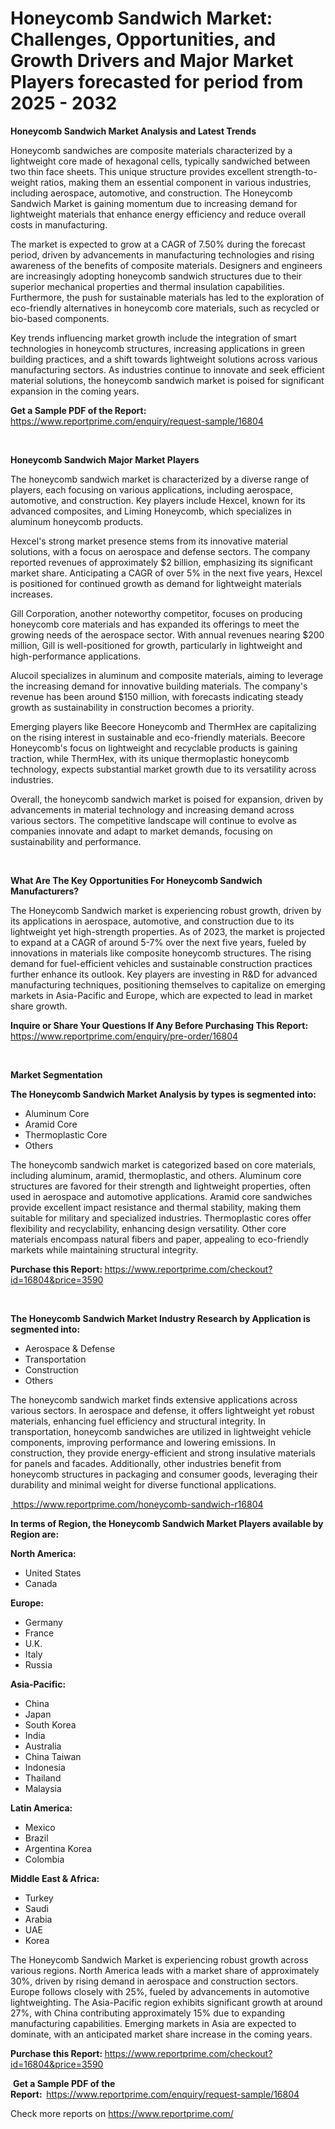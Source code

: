 <p><h1>Honeycomb Sandwich Market: Challenges, Opportunities, and Growth Drivers and Major Market Players forecasted for period from 2025 - 2032</h1></p><p><strong>Honeycomb Sandwich Market Analysis and Latest Trends</strong></p>
<p><p>Honeycomb sandwiches are composite materials characterized by a lightweight core made of hexagonal cells, typically sandwiched between two thin face sheets. This unique structure provides excellent strength-to-weight ratios, making them an essential component in various industries, including aerospace, automotive, and construction. The Honeycomb Sandwich Market is gaining momentum due to increasing demand for lightweight materials that enhance energy efficiency and reduce overall costs in manufacturing.</p><p>The market is expected to grow at a CAGR of 7.50% during the forecast period, driven by advancements in manufacturing technologies and rising awareness of the benefits of composite materials. Designers and engineers are increasingly adopting honeycomb sandwich structures due to their superior mechanical properties and thermal insulation capabilities. Furthermore, the push for sustainable materials has led to the exploration of eco-friendly alternatives in honeycomb core materials, such as recycled or bio-based components.</p><p>Key trends influencing market growth include the integration of smart technologies in honeycomb structures, increasing applications in green building practices, and a shift towards lightweight solutions across various manufacturing sectors. As industries continue to innovate and seek efficient material solutions, the honeycomb sandwich market is poised for significant expansion in the coming years.</p></p>
<p><strong>Get a Sample PDF of the Report:&nbsp;</strong> <a href="https://www.reportprime.com/enquiry/request-sample/16804?utm_campaign=3268&utm_medium=2&utm_source=Github&utm_content=ia&utm_term=18032025&utm_id=honeycomb-sandwich">https://www.reportprime.com/enquiry/request-sample/16804</a></p>
<p>&nbsp;</p>
<p><strong>Honeycomb Sandwich Major Market Players</strong></p>
<p><p>The honeycomb sandwich market is characterized by a diverse range of players, each focusing on various applications, including aerospace, automotive, and construction. Key players include Hexcel, known for its advanced composites, and Liming Honeycomb, which specializes in aluminum honeycomb products.</p><p>Hexcel's strong market presence stems from its innovative material solutions, with a focus on aerospace and defense sectors. The company reported revenues of approximately $2 billion, emphasizing its significant market share. Anticipating a CAGR of over 5% in the next five years, Hexcel is positioned for continued growth as demand for lightweight materials increases.</p><p>Gill Corporation, another noteworthy competitor, focuses on producing honeycomb core materials and has expanded its offerings to meet the growing needs of the aerospace sector. With annual revenues nearing $200 million, Gill is well-positioned for growth, particularly in lightweight and high-performance applications.</p><p>Alucoil specializes in aluminum and composite materials, aiming to leverage the increasing demand for innovative building materials. The company's revenue has been around $150 million, with forecasts indicating steady growth as sustainability in construction becomes a priority.</p><p>Emerging players like Beecore Honeycomb and ThermHex are capitalizing on the rising interest in sustainable and eco-friendly materials. Beecore Honeycomb's focus on lightweight and recyclable products is gaining traction, while ThermHex, with its unique thermoplastic honeycomb technology, expects substantial market growth due to its versatility across industries.</p><p>Overall, the honeycomb sandwich market is poised for expansion, driven by advancements in material technology and increasing demand across various sectors. The competitive landscape will continue to evolve as companies innovate and adapt to market demands, focusing on sustainability and performance.</p></p>
<p>&nbsp;</p>
<p><strong>What Are The Key Opportunities For Honeycomb Sandwich Manufacturers?</strong></p>
<p><p>The Honeycomb Sandwich market is experiencing robust growth, driven by its applications in aerospace, automotive, and construction due to its lightweight yet high-strength properties. As of 2023, the market is projected to expand at a CAGR of around 5-7% over the next five years, fueled by innovations in materials like composite honeycomb structures. The rising demand for fuel-efficient vehicles and sustainable construction practices further enhance its outlook. Key players are investing in R&D for advanced manufacturing techniques, positioning themselves to capitalize on emerging markets in Asia-Pacific and Europe, which are expected to lead in market share growth.</p></p>
<p><strong>Inquire or Share Your Questions If Any Before Purchasing This Report:</strong> <a href="https://www.reportprime.com/enquiry/pre-order/16804?utm_campaign=3268&utm_medium=2&utm_source=Github&utm_content=ia&utm_term=18032025&utm_id=honeycomb-sandwich">https://www.reportprime.com/enquiry/pre-order/16804</a></p>
<p>&nbsp;</p>
<p><strong>Market Segmentation</strong></p>
<p><strong>The Honeycomb Sandwich Market Analysis by types is segmented into:</strong></p>
<p><ul><li>Aluminum Core</li><li>Aramid Core</li><li>Thermoplastic Core</li><li>Others</li></ul></p>
<p><p>The honeycomb sandwich market is categorized based on core materials, including aluminum, aramid, thermoplastic, and others. Aluminum core structures are favored for their strength and lightweight properties, often used in aerospace and automotive applications. Aramid core sandwiches provide excellent impact resistance and thermal stability, making them suitable for military and specialized industries. Thermoplastic cores offer flexibility and recyclability, enhancing design versatility. Other core materials encompass natural fibers and paper, appealing to eco-friendly markets while maintaining structural integrity.</p></p>
<p><strong>Purchase this Report:&nbsp;</strong><a href="https://www.reportprime.com/checkout?id=16804&price=3590&utm_campaign=3268&utm_medium=2&utm_source=Github&utm_content=ia&utm_term=18032025&utm_id=honeycomb-sandwich">https://www.reportprime.com/checkout?id=16804&price=3590</a></p>
<p>&nbsp;</p>
<p><strong>The Honeycomb Sandwich Market Industry Research by Application is segmented into:</strong></p>
<p><ul><li>Aerospace & Defense</li><li>Transportation</li><li>Construction</li><li>Others</li></ul></p>
<p><p>The honeycomb sandwich market finds extensive applications across various sectors. In aerospace and defense, it offers lightweight yet robust materials, enhancing fuel efficiency and structural integrity. In transportation, honeycomb sandwiches are utilized in lightweight vehicle components, improving performance and lowering emissions. In construction, they provide energy-efficient and strong insulative materials for panels and facades. Additionally, other industries benefit from honeycomb structures in packaging and consumer goods, leveraging their durability and minimal weight for diverse functional applications.</p></p>
<p><a href="https://www.reportprime.com/honeycomb-sandwich-r16804?utm_campaign=3268&utm_medium=2&utm_source=Github&utm_content=ia&utm_term=18032025&utm_id=honeycomb-sandwich">&nbsp;https://www.reportprime.com/honeycomb-sandwich-r16804</a></p>
<p><strong>In terms of Region, the Honeycomb Sandwich Market Players available by Region are:</strong></p>
<p>
    <p> <strong> North America: </strong>
        <ul>
            <li>United States</li>
            <li>Canada</li>
        </ul>
        </p> 
    <p> <strong> Europe: </strong>
        <ul>
            <li>Germany</li>
            <li>France</li>
            <li>U.K.</li>
            <li>Italy</li>
            <li>Russia</li>
        </ul>
        </p> 
    <p> <strong> Asia-Pacific: </strong>
        <ul>
            <li>China</li>
            <li>Japan</li>
            <li>South Korea</li>
            <li>India</li>
            <li>Australia</li>
            <li>China Taiwan</li>
            <li>Indonesia</li>
            <li>Thailand</li>
            <li>Malaysia</li>
        </ul>
        </p> 
    <p> <strong> Latin America: </strong>
        <ul>
            <li>Mexico</li>
            <li>Brazil</li>
            <li>Argentina Korea</li>
            <li>Colombia</li>
        </ul>
        </p> 
    <p> <strong> Middle East & Africa: </strong>
        <ul>
            <li>Turkey</li>
            <li>Saudi</li>
            <li>Arabia</li>
            <li>UAE</li>
            <li>Korea</li>
        </ul>
    </p>
    </p>
<p><p>The Honeycomb Sandwich Market is experiencing robust growth across various regions. North America leads with a market share of approximately 30%, driven by rising demand in aerospace and construction sectors. Europe follows closely with 25%, fueled by advancements in automotive lightweighting. The Asia-Pacific region exhibits significant growth at around 27%, with China contributing approximately 15% due to expanding manufacturing capabilities. Emerging markets in Asia are expected to dominate, with an anticipated market share increase in the coming years.</p></p>
<p><strong>Purchase this Report: </strong><a href="https://www.reportprime.com/checkout?id=16804&price=3590&utm_campaign=3268&utm_medium=2&utm_source=Github&utm_content=ia&utm_term=18032025&utm_id=honeycomb-sandwich">https://www.reportprime.com/checkout?id=16804&price=3590</a></p>
<p>&nbsp;<strong>Get a Sample PDF of the Report:&nbsp;&nbsp;</strong><a href="https://www.reportprime.com/enquiry/request-sample/16804?utm_campaign=3268&utm_medium=2&utm_source=Github&utm_content=ia&utm_term=18032025&utm_id=honeycomb-sandwich">https://www.reportprime.com/enquiry/request-sample/16804</a></p>
<p><strong></strong></p>
<p>Check more reports on <a href="https://www.reportprime.com/?utm_campaign=3268&utm_medium=2&utm_source=Github&utm_content=ia&utm_term=18032025&utm_id=honeycomb-sandwich">https://www.reportprime.com/</a></p>